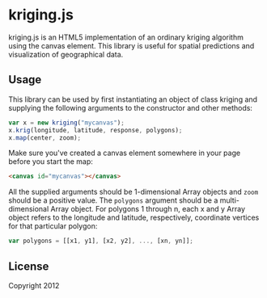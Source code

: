 kriging.js
==========

kriging.js is an HTML5 implementation of an ordinary kriging algorithm using the canvas element. This library is useful for spatial predictions and visualization of geographical data.

Usage
-----

This library can be used by first instantiating an object of class kriging and supplying the following arguments to the constructor and other methods:

``` javascript
var x = new kriging("mycanvas");
x.krig(longitude, latitude, response, polygons);
x.map(center, zoom);
```

Make sure you've created a canvas element somewhere in your page before you start the map:

``` html
<canvas id="mycanvas"></canvas>
```

All the supplied arguments should be 1-dimensional Array objects and `zoom` should be a positive value. The `polygons` argument should be a multi-dimensional Array object. For polygons 1 through n, each x and y Array object refers to the longitude and latitude, respectively, coordinate vertices for that particular polygon:

``` javascript
var polygons = [[x1, y1], [x2, y2], ..., [xn, yn]];
```

License
-------

Copyright 2012


